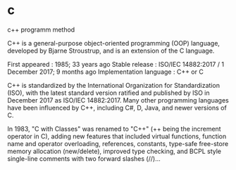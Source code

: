 # c
c++ programm method

C++ is a general-purpose object-oriented programming (OOP) language, developed by Bjarne Stroustrup, and is an extension of the C language.

First appeared	: 1985; 33 years ago
Stable release : ISO/IEC 14882:2017 / 1 December 2017; 9 months ago
Implementation language	: C++ or C

C++ is standardized by the International Organization for Standardization (ISO), with the latest standard version ratified and published by ISO in December 2017 as ISO/IEC 14882:2017.
Many other programming languages have been influenced by C++, including C#, D, Java, and newer versions of C.

In 1983, "C with Classes" was renamed to "C++" (++ being the increment operator in C), adding new features that included virtual functions, function name and operator overloading, references, constants, type-safe free-store memory allocation (new/delete), improved type checking, and BCPL style single-line comments with two forward slashes (//)...

